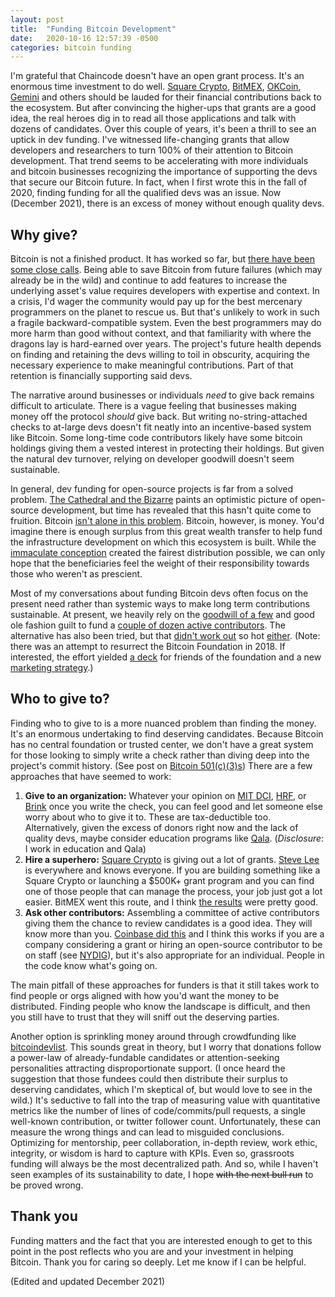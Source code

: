 ```yaml
---
layout: post
title:  "Funding Bitcoin Development"
date:   2020-10-16 12:57:39 -0500
categories: bitcoin funding
---
```


I'm grateful that Chaincode doesn't have an open grant process. It's an enormous time investment to do well. [Square Crypto](https://squarecrypto.org/#grants), [BitMEX](https://blog.bitmex.com/grants/), [OKCoin](https://developergrant.okcoin.com/), [Gemini](https://www.gemini.com/opportunity-fund) and others should be lauded for their financial contributions back to the ecosystem. But after convincing the higher-ups that grants are a good idea, the real heroes dig in to read all those applications and talk with dozens of candidates. Over this couple of years, it's been a thrill to see an uptick in dev funding. I've witnessed life-changing grants that allow developers and researchers to turn 100% of their attention to Bitcoin development. That trend seems to be accelerating with more individuals and bitcoin businesses recognizing the importance of supporting the devs that secure our Bitcoin future. In fact, when I first wrote this in the fall of 2020, finding funding for all the qualified devs was an issue. Now (December 2021), there is an excess of money without enough quality devs.

## Why give?

Bitcoin is not a finished product. It has worked so far, but [there have been some close calls](https://en.wikipedia.org/wiki/List_of_bitcoin_forks#Unintended_hard_forks). Being able to save Bitcoin from future failures (which may already be in the wild) and continue to add features to increase the underlying asset's value requires developers with expertise and context. In a crisis, I'd wager the community would pay up for the best mercenary programmers on the planet to rescue us. But that's unlikely to work in such a fragile backward-compatible system. Even the best programmers may do more harm than good without context, and that familiarity with where the dragons lay is hard-earned over years. The project's future health depends on finding and retaining the devs willing to toil in obscurity, acquiring the necessary experience to make meaningful contributions. Part of that retention is financially supporting said devs.

The narrative around businesses or individuals _need_ to give back remains difficult to articulate. There is a vague feeling that businesses making money off the protocol _should_ give back. But writing no-string-attached checks to at-large devs doesn't fit neatly into an incentive-based system like Bitcoin. Some long-time code contributors likely have some bitcoin holdings giving them a vested interest in protecting their holdings. But given the natural dev turnover, relying on developer goodwill doesn't seem sustainable.

In general, dev funding for open-source projects is far from a solved problem. [The Cathedral and the Bizarre](https://en.wikipedia.org/wiki/The_Cathedral_and_the_Bazaar) paints an optimistic picture of open-source development, but time has revealed that this hasn't quite come to fruition. Bitcoin [isn't alone in this problem](https://blog.filippo.io/professional-maintainers/). Bitcoin, however, is money. You'd imagine there is enough surplus from this great wealth transfer to help fund the infrastructure development on which this ecosystem is built. While the [immaculate conception](https://blog.picks.co/bitcoins-distribution-was-fair-e2ef7bbbc892#b857) created the fairest distribution possible, we can only hope that the beneficiaries feel the weight of their responsibility towards those who weren't as prescient.

Most of my conversations about funding Bitcoin devs often focus on the present need rather than systemic ways to make long term contributions sustainable. At present, we heavily rely on the [goodwill of a few](https://blog.bitmex.com/who-funds-bitcoin-development/) and good ole fashion guilt to fund a [couple of dozen active contributors](https://github.com/bitcoin/bitcoin/graphs/contributors?from=2019-09-28&to=2020-09-28&type=c). The alternative has also been tried, but that [didn't work out](https://blog.bitmex.com/the-bitcoin-foundation/) so hot [either](https://theb.foundation/). (Note: there was an attempt to resurrect the Bitcoin Foundation in 2018. If interested, the effort yielded [a deck](https://drive.google.com/file/d/1gEaWlrwcmawrakWgjIn5Djuq3SdFc6Zn/view) for friends of the foundation and a new [marketing strategy](https://drive.google.com/file/d/1V9PuC7p2bYEAhHqKVO9z1oa_8M-qKg1w/view?usp=sharing).)

## Who to give to?

Finding who to give to is a more nuanced problem than finding the money.  It's an enormous undertaking to find deserving candidates. Because Bitcoin has no central foundation or trusted center, we don't have a great system for those looking to simply write a check rather than diving deep into the project's commit history. (See post on [Bitcoin 501(c)(3)s](/bitcoin/501(c)(3)/funding/501c3s-for-bitcoin/)) There are a few approaches that have seemed to work:

1. **Give to an organization:** Whatever your opinion on [MIT DCI](https://dci.mit.edu/), [HRF](https://hrf.org/donate-bitcoin/), or [Brink](https://brink.dev) once you write the check, you can feel good and let someone else worry about who to give it to. These are tax-deductible too. Alternatively, given the excess of donors right now and the lack of quality devs, maybe consider education programs like [Qala](https://qala.dev). (*Disclosure*: I work in education and Qala)
2. **Hire a superhero:** [Square Crypto](https://squarecrypto.org/#grants) is giving out a lot of grants. [Steve Lee](https://squarecrypto.org/#:~:text=steve%20lee) is everywhere and knows everyone. If you are building something like a Square Crypto or launching a $500K+ grant program and you can find one of those people that can manage the process, your job just got a lot easier. BitMEX went this route, and I think [the results](https://blog.bitmex.com/grants/) were pretty good.
3. **Ask other contributors:** Assembling a committee of active contributors giving them the chance to review candidates is a good idea. They will know more than you. [Coinbase did this](https://blog.coinbase.com/coinbase-will-sponsor-two-bitcoin-core-developers-with-first-crypto-community-fund-grants-cf55a3a520a3) and I think this works if you are a company considering a grant or hiring an open-source contributor to be on staff (see [NYDIG](https://github.com/jamesob)), but it's also appropriate for an individual. People in the code know what's going on.

The main pitfall of these approaches for funders is that it still takes work to find people or orgs aligned with how you'd want the money to be distributed. Finding people who know the landscape is difficult, and then you still have to trust that they will sniff out the deserving parties.

Another option is sprinkling money around through crowdfunding like [bitcoindevlist](https://bitcoindevlist.com/). This sounds great in theory, but I worry that donations follow a power-law of already-fundable candidates or attention-seeking personalities attracting disproportionate support. (I once heard the suggestion that those fundees could then distribute their surplus to deserving candidates, which I'm skeptical of, but would love to see in the wild.) It's seductive to fall into the trap of measuring value with quantitative metrics like the number of lines of code/commits/pull requests, a single well-known contribution, or twitter follower count. Unfortunately, these can measure the wrong things and can lead to misguided conclusions. Optimizing for mentorship, peer collaboration, in-depth review, work ethic, integrity, or wisdom is hard to capture with KPIs. Even so, grassroots funding will always be the most decentralized path. And so, while I haven't seen examples of its sustainability to date, I hope ~~with the next bull run~~ to be proved wrong.

## Thank you

Funding matters and the fact that you are interested enough to get to this point in the post reflects who you are and your investment in helping Bitcoin. Thank you for caring so deeply. Let me know if I can be helpful.

(Edited and updated December 2021)